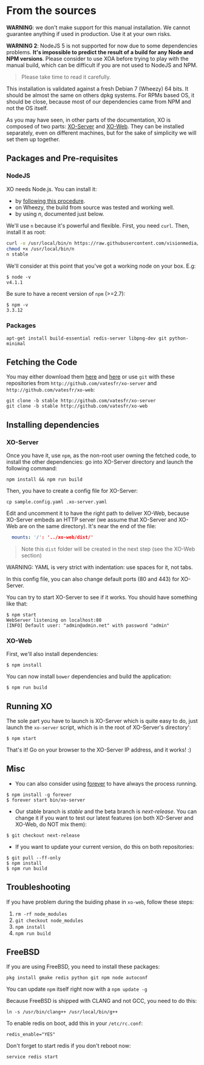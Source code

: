 # From the sources

**WARNING**: we don't make support for this manual installation. We cannot guarantee anything if used in production. Use it at your own risks.

**WARNING 2**: NodeJS 5 is not supported for now due to some dependencies problems. **It's impossible to predict the result of a build for any Node and NPM versions**. Please consider to use XOA before trying to play with the manual build, which can be difficult if you are not used to NodeJS and NPM.

> Please take time to read it carefully.

This installation is validated against a fresh Debian 7 (Wheezy) 64 bits. It should be almost the same on others dpkg systems. For RPMs based OS, it should be close, because most of our dependencies came from NPM and not the OS itself.

As you may have seen, in other parts of the documentation, XO is composed of two parts: [XO-Server](https://github.com/vatesfr/xo-server/) and [XO-Web](https://github.com/vatesfr/xo-web/). They can be installed separately, even on different machines, but for the sake of simplicity we will set them up together.

## Packages and Pre-requisites

### NodeJS

XO needs Node.js. You can install it:
- by [following this procedure](https://github.com/joyent/node/wiki/Installing-Node.js-via-package-manager).
- on Wheezy, the build from source was tested and working well.
- by using *n*, documented just below.

We'll use `n` because it's powerful and flexible. First, you need `curl`. Then, install it as root:

```bash
curl -o /usr/local/bin/n https://raw.githubusercontent.com/visionmedia/n/master/bin/n
chmod +x /usr/local/bin/n
n stable
```
We'll consider at this point that you've got a working node on your box. E.g:

```
$ node -v
v4.1.1
```

Be sure to have a recent version of `npm` (>=2.7):

```
$ npm -v
3.3.12
```

### Packages

```
apt-get install build-essential redis-server libpng-dev git python-minimal
```

## Fetching the Code

You may either download them [here](https://github.com/vatesfr/xo-server/archive/stable.zip) and [here](https://github.com/vatesfr/xo-web/archive/stable.zip) or use `git` with these repositories from `http://github.com/vatesfr/xo-server` and `http://github.com/vatesfr/xo-web`:

```
git clone -b stable http://github.com/vatesfr/xo-server
git clone -b stable http://github.com/vatesfr/xo-web
```

## Installing dependencies

### XO-Server

Once you have it, use `npm`, as the non-root user owning the fetched code, to install the other dependencies: go into XO-Server directory and launch the following command:

```
npm install && npm run build
```

Then, you have to create a config file for XO-Server:

```
cp sample.config.yaml .xo-server.yaml
```

Edit and uncomment it to have the right path to deliver XO-Web, because XO-Server embeds an HTTP server (we assume that XO-Server and XO-Web are on the same directory). It's near the end of the file:

```yaml
  mounts: '/': '../xo-web/dist/'
```
> Note this `dist` folder will be created in the next step (see the XO-Web section)

WARNING: YAML is very strict with indentation: use spaces for it, not tabs.

In this config file, you can also change default ports (80 and 443) for XO-Server.

You can try to start XO-Server to see if it works. You should have something like that:

```
$ npm start
WebServer listening on localhost:80
[INFO] Default user: "admin@admin.net" with password "admin"
```

### XO-Web

First, we'll also install dependencies:

```
$ npm install
```

You can now install `bower` dependencies and build the application:

```
$ npm run build
```

## Running XO

The sole part you have to launch is XO-Server which is quite easy to do, just launch the `xo-server` script, which is in the root of XO-Server's directory':

```
$ npm start
```
That's it! Go on your browser to the XO-Server IP address, and it works! :)

## Misc

- You can also consider using [forever](https://github.com/nodejitsu/forever) to have always the process running.

```
$ npm install -g forever
$ forever start bin/xo-server
```

- Our stable branch is *stable* and the beta branch is *next-release*. You can change it if you want to test our latest features (on both XO-Server and XO-Web, do NOT mix them):

```
$ git checkout next-release
```
- If you want to update your current version, do this on both repositories:

```
$ git pull --ff-only
$ npm install
$ npm run build
```

## Troubleshooting

If you have problem during the buiding phase in `xo-web`, follow these steps:

1. `rm -rf node_modules`
1. `git checkout node_modules`
1. `npm install`
1. `npm run build`

## FreeBSD

If you are using FreeBSD, you need to install these packages:

```
pkg install gmake redis python git npm node autoconf
```

You can update `npm` itself right now with a `npm update -g`


Because FreeBSD is shipped with CLANG and not GCC, you need to do this:

```
ln -s /usr/bin/clang++ /usr/local/bin/g++
```

To enable redis on boot, add this in your `/etc/rc.conf`:

```
redis_enable="YES"
```

Don't forget to start redis if you don't reboot now:

```
service redis start
```
